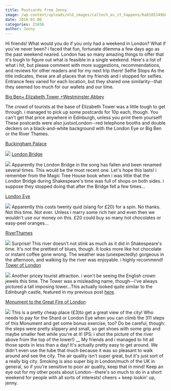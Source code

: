```yaml
---
title: Postcards from Jenny
image: /wp-content/uploads/old_images/caltech_as_it_happens/6a0105349b8251970b01bb088ff11a970d.jpg
date: 2016-01-06
categories: 21656
author: Jenny
---
```


Hi friends!
What would you do if you only had a weekend in London? What if you've never been?
i faced that fun, fortunate dilemma a few days ago as the past weekend neared. London has so many amazing things to offer that it's tough to figure out what is feasible in a single weekend. Here's a list of what i hit, but please comment with more suggestions, recommendations, and reviews for other readers and for my next trip there!
Selfie Stops
As the title indicates, these are all places that my friends and i stopped for selfies. Entrance fees varied for each location, but they shared one similarity--that they seemed too much for our wallets and our time.

[Big Ben+ Elizabeth Tower +](https://www.parliament.uk/bigben)[Westminster Abbey](https://www.westminster-abbey.org/)

The crowd of tourists at the base of Elizabeth Tower was a little tough to get through. i managed to pick up some postcards for 10p each, though. You can't get that price anywhere in Edinburgh, unless you print them yourself! These postcards were also just*so*London--red telephone booths and double deckers on a black-and-white background with the London Eye or Big Ben or the River Thames.

[Buckingham Palace](https://www.royal.gov.uk/theroyalresidences/buckinghampalace/buckinghampalace.aspx)


![](/old_images/6a0105349b8251970b01b7c7ebba50970b-500wi.jpg)
[London Bridge](https://en.wikipedia.org/wiki/London_Bridge)


![](/old_images/caltech_as_it_happens/6a0105349b8251970b01b8d17593f5970c.jpg)
Apparently the London Bridge in the song has fallen and been renamed several times. This would be the most recent one. Let's hope this lasts! i remember from the Magic Tree House book when i was little that the London Bridge during Shakespeare's time was full of shops on both sides. i suppose they stopped doing that after the Bridge fell a few times...

[London Eye](https://www.londoneye.com/)


![](/old_images/6a0105349b8251970b01bb088ff052970d-500wi.jpg)
Apparently this costs twenty quid (slang for £20) for a spin. No thanks. Not this time. Not ever. Unless i marry some rich heir and even then we wouldn't use our money on this. £20 could buy so many hot chocolates or easy-peel oranges...

[RiverThames](https://www.visitthames.co.uk/about-the-river)


![](/old_images/caltech_as_it_happens/6a0105349b8251970b01b7c7ebba8f970b.jpg)
Surprise! This river doesn't not stink as much as it did in Shakespeare's time. It's not the prettiest of blues, though. It looks more like hot chocolate or instant coffee gone wrong. The weather was (unexpectedly) gorgeous in the afternoon, and walking by the river was enjoyable. i highly recommend!
[Tower of London](https://www.hrp.org.uk/TowerOfLondon/)


![](/old_images/caltech_as_it_happens/6a0105349b8251970b01b7c7ebba98970b.jpg)
Another pricey tourist attraction. i won't be seeing the English crown jewels this time. The Tower was a misleading name, though--i've always pictured a tall imposing tower...This actually looked quite similar to the Edinburgh castle, featured in my previous post [here](https://caltech.typepad.com/caltech_as_it_happens/2015/10/pfj-the-edinburgh-tourist.html#more).

[Monument to the Great Fire of London](https://www.themonument.info/)


![](/old_images/caltech_as_it_happens/6a0105349b8251970b01b7c7ebbabc970b.jpg)
This is a pretty cheap place (£3)to get a great view of the city! Who needs to pay for the Shard or London Eye when you can climb the 311 steps of this Monument and get some bonus exercise, too? Do be careful, though: the steps were pretty slippery and small, so get shoes with some grip and maybe smaller feet while you're at it! (PS: i shot the picture of the river above from the top of the tower!)
__
My friends and i managed to hit all those spots in less than a day! It's actually pretty easy to get around. We didn't even use the tube that much because it was so pleasant to walk around and see the city. The air quality isn't super great, but it's just sort of a really big city. Smoking is also super big in London/much of the UK in general, so if you're sensitive to poor air quality, keep that in mind!
Keep an eye out for my other posts about London--there's so much to do in a short weekend for people with all sorts of interests!
cheers + keep lookin' up,
jenny.

